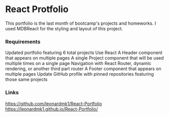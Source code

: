 # React Protfolio

This portfolio is the last month of bootcamp's projects and homeworks.  I used MDBReact for the styling and layout of this project. 

### Requirements

Updated portfolio featuring 6 total projects
Use React
A Header component that appears on multiple pages
A single Project component that will be used multiple times on a single page
Navigation with React Router, dynamic rendering, or another third part router
A Footer component that appears on multiple pages
Update GitHub profile with pinned repositories featuring those same projects

### Links

https://github.com/leonardmk1/React-Portfolio
 https://leonardmk1.github.io/React-Portfolio/